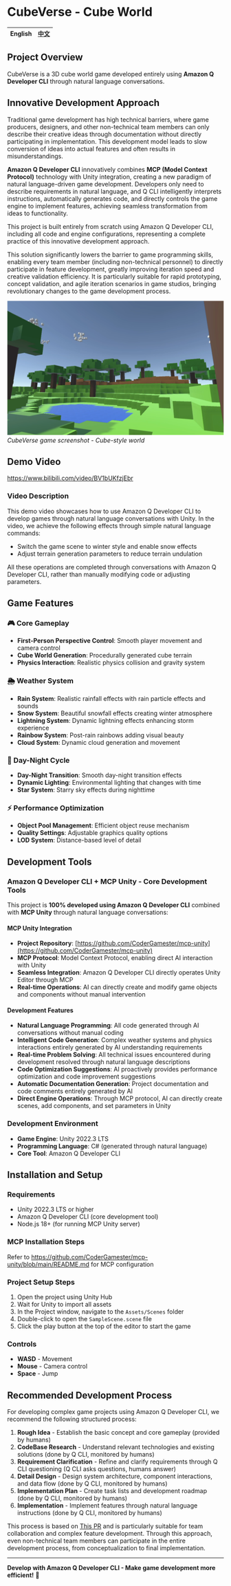 # CubeVerse - Cube World

| English | [中文](README.md) |
|:---:|:---:|

## Project Overview

CubeVerse is a 3D cube world game developed entirely using **Amazon Q Developer CLI** through natural language conversations.

## Innovative Development Approach

Traditional game development has high technical barriers, where game producers, designers, and other non-technical team members can only describe their creative ideas through documentation without directly participating in implementation. This development model leads to slow conversion of ideas into actual features and often results in misunderstandings.

**Amazon Q Developer CLI** innovatively combines **MCP (Model Context Protocol)** technology with Unity integration, creating a new paradigm of natural language-driven game development. Developers only need to describe requirements in natural language, and Q CLI intelligently interprets instructions, automatically generates code, and directly controls the game engine to implement features, achieving seamless transformation from ideas to functionality.

This project is built entirely from scratch using Amazon Q Developer CLI, including all code and engine configurations, representing a complete practice of this innovative development approach.

This solution significantly lowers the barrier to game programming skills, enabling every team member (including non-technical personnel) to directly participate in feature development, greatly improving iteration speed and creative validation efficiency. It is particularly suitable for rapid prototyping, concept validation, and agile iteration scenarios in game studios, bringing revolutionary changes to the game development process.

![Game Screenshot](Assets/Resources/showcase.png)
*CubeVerse game screenshot - Cube-style world*

## Demo Video

https://www.bilibili.com/video/BV1bUKfzjEbr

### Video Description

This demo video showcases how to use Amazon Q Developer CLI to develop games through natural language conversations with Unity. In the video, we achieve the following effects through simple natural language commands:

- Switch the game scene to winter style and enable snow effects
- Adjust terrain generation parameters to reduce terrain undulation

All these operations are completed through conversations with Amazon Q Developer CLI, rather than manually modifying code or adjusting parameters.

## Game Features

### 🎮 Core Gameplay
- **First-Person Perspective Control**: Smooth player movement and camera control
- **Cube World Generation**: Procedurally generated cube terrain
- **Physics Interaction**: Realistic physics collision and gravity system

### 🌦️ Weather System
- **Rain System**: Realistic rainfall effects with rain particle effects and sounds
- **Snow System**: Beautiful snowfall effects creating winter atmosphere
- **Lightning System**: Dynamic lightning effects enhancing storm experience
- **Rainbow System**: Post-rain rainbows adding visual beauty
- **Cloud System**: Dynamic cloud generation and movement

### 🌅 Day-Night Cycle
- **Day-Night Transition**: Smooth day-night transition effects
- **Dynamic Lighting**: Environmental lighting that changes with time
- **Star System**: Starry sky effects during nighttime

### ⚡ Performance Optimization
- **Object Pool Management**: Efficient object reuse mechanism
- **Quality Settings**: Adjustable graphics quality options
- **LOD System**: Distance-based level of detail

## Development Tools

### Amazon Q Developer CLI + MCP Unity - Core Development Tools
This project is **100% developed using Amazon Q Developer CLI** combined with **MCP Unity** through natural language conversations:

#### MCP Unity Integration
- **Project Repository**: [https://github.com/CoderGamester/mcp-unity](https://github.com/CoderGamester/mcp-unity)
- **MCP Protocol**: Model Context Protocol, enabling direct AI interaction with Unity
- **Seamless Integration**: Amazon Q Developer CLI directly operates Unity Editor through MCP
- **Real-time Operations**: AI can directly create and modify game objects and components without manual intervention

#### Development Features
- **Natural Language Programming**: All code generated through AI conversations without manual coding
- **Intelligent Code Generation**: Complex weather systems and physics interactions entirely generated by AI understanding requirements
- **Real-time Problem Solving**: All technical issues encountered during development resolved through natural language descriptions
- **Code Optimization Suggestions**: AI proactively provides performance optimization and code improvement suggestions
- **Automatic Documentation Generation**: Project documentation and code comments entirely generated by AI
- **Direct Engine Operations**: Through MCP protocol, AI can directly create scenes, add components, and set parameters in Unity

### Development Environment
- **Game Engine**: Unity 2022.3 LTS
- **Programming Language**: C# (generated through natural language)
- **Core Tool**: Amazon Q Developer CLI

## Installation and Setup

### Requirements
- Unity 2022.3 LTS or higher
- Amazon Q Developer CLI (core development tool)
- Node.js 18+ (for running MCP Unity server)

### MCP Installation Steps
Refer to https://github.com/CoderGamester/mcp-unity/blob/main/README.md for MCP configuration

### Project Setup Steps
1. Open the project using Unity Hub
2. Wait for Unity to import all assets
3. In the Project window, navigate to the `Assets/Scenes` folder
4. Double-click to open the `SampleScene.scene` file
5. Click the play button at the top of the editor to start the game

### Controls
- **WASD** - Movement
- **Mouse** - Camera control
- **Space** - Jump

## Recommended Development Process

For developing complex game projects using Amazon Q Developer CLI, we recommend the following structured process:

1. **Rough Idea** - Establish the basic concept and core gameplay (provided by humans)
2. **CodeBase Research** - Understand relevant technologies and existing solutions (done by Q CLI, monitored by humans)
3. **Requirement Clarification** - Refine and clarify requirements through Q CLI questioning (Q CLI asks questions, humans answer)
4. **Detail Design** - Design system architecture, component interactions, and data flow (done by Q CLI, monitored by humans)
5. **Implementation Plan** - Create task lists and development roadmap (done by Q CLI, monitored by humans)
6. **Implementation** - Implement features through natural language instructions (done by Q CLI, monitored by humans)

This process is based on [This PR](https://github.com/aws/amazon-q-developer-cli/pull/834) and is particularly suitable for team collaboration and complex feature development. Through this approach, even non-technical team members can participate in the entire development process, from conceptualization to final implementation.

---

**Develop with Amazon Q Developer CLI - Make game development more efficient!** 🚀
